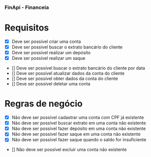 ### FinApi - Financeia

# Requisitos

-  [x] Deve ser possível criar uma conta
-  [x] Deve ser possível buscar o extrato bancário do cliente
-  [x] Deve ser possível realizar um depósito
-  [x] Deve ser possível realizar um saque
-  [] Deve ser possível buscar o extrato bancário do cliente por data
-  [] Deve ser possível atualizar dados da conta do cliente
-  [] Deve ser possível obter dados da conta do cliente
-  [] Deve ser possível deletar uma conta
 
# Regras de negócio

-  [x] Não deve ser possível cadastrar uma conta com CPF já existente
-  [x] Não deve ser possível buscar extrato em uma conta não existente
-  [x] Não deve ser possível fazer depósito em uma conta não existente
-  [x] Não deve ser possível fazer saque em uma conta não existente
-  [x] Não deve ser possível fazer saque quando o saldo for insuficiente
-  [] Não deve ser possível excluir uma conta não existente
